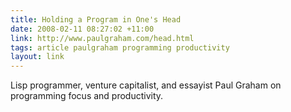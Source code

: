 ```yaml
---
title: Holding a Program in One's Head
date: 2008-02-11 08:27:02 +11:00
link: http://www.paulgraham.com/head.html
tags: article paulgraham programming productivity
layout: link
---
```

Lisp programmer, venture capitalist, and essayist Paul Graham on programming focus and productivity.
